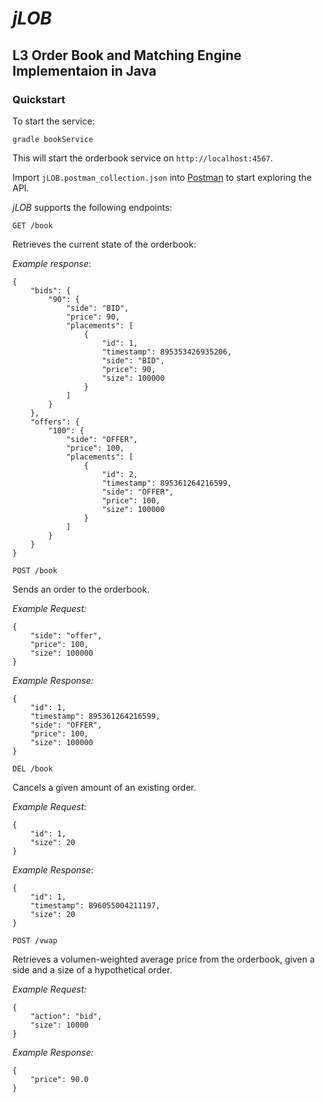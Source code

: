 # _jLOB_
## L3 Order Book and Matching Engine Implementaion in Java


### Quickstart

To start the service:

`gradle bookService`

This will start the orderbook service on `http://localhost:4567`.

Import `jLOB.postman_collection.json` into [Postman](https://www.getpostman.com/) to start exploring the API.

_jLOB_ supports the following endpoints:

`GET /book`

Retrieves the current state of the orderbook:

*Example response*:

```
{
    "bids": {
        "90": {
            "side": "BID",
            "price": 90,
            "placements": [
                {
                    "id": 1,
                    "timestamp": 895353426935206,
                    "side": "BID",
                    "price": 90,
                    "size": 100000
                }
            ]
        }
    },
    "offers": {
        "100": {
            "side": "OFFER",
            "price": 100,
            "placements": [
                {
                    "id": 2,
                    "timestamp": 895361264216599,
                    "side": "OFFER",
                    "price": 100,
                    "size": 100000
                }
            ]
        }
    }
}
```

`POST /book`

Sends an order to the orderbook.

_Example Request:_

```
{
    "side": "offer",
    "price": 100,
    "size": 100000
}
```

_Example Response:_

```
{
    "id": 1,
    "timestamp": 895361264216599,
    "side": "OFFER",
    "price": 100,
    "size": 100000
}
```

`DEL /book`

Cancels a given amount of an existing order.

_Example Request_:

```
{
    "id": 1,
    "size": 20
}
```

_Example Response_:

```
{
    "id": 1,
    "timestamp": 896055004211197,
    "size": 20
}
```

`POST /vwap`

Retrieves a volumen-weighted average price from the orderbook, given a side and a size of a hypothetical order.

_Example Request:_

```
{
    "action": "bid",
    "size": 10000
}
```

_Example Response:_

```
{
    "price": 90.0
}
```